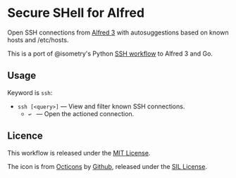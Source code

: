 Secure SHell for Alfred
=======================

Open SSH connections from [Alfred 3][alfredapp] with autosuggestions based on known hosts and /etc/hosts.

This is a port of @isometry's Python [SSH workflow][ssh-breathe] to Alfred 3 and Go.

Usage
-----

Keyword is `ssh`:

- `ssh [<query>]` — View and filter known SSH connections.
    - `↩ ` — Open the actioned connection.


Licence
-------

This workflow is released under the [MIT License][mit].

The icon is from [Octicons][octicons] by [Github][gh], released under the [SIL License][sil].


[alfredapp]: https://www.alfredapp.com/
[octicons]: https://octicons.github.com/
[gh]: https://github.com/
[ssh-breathe]: https://github.com/isometry/alfredworkflows/tree/master/net.isometry.alfred.ssh
[mit]: ./LICENCE.txt
[sil]: http://scripts.sil.org/OFL
